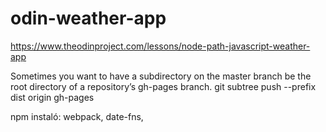 # odin-weather-app
https://www.theodinproject.com/lessons/node-path-javascript-weather-app

Sometimes you want to have a subdirectory on the master branch be the root directory of a repository’s gh-pages branch.
git subtree push --prefix dist origin gh-pages

npm instaló:
webpack, date-fns, 